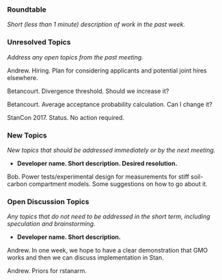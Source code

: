 ### Roundtable
_Short (less than 1 minute) description of work in the past week._

### Unresolved Topics
_Address any open topics from the past meeting._

Andrew. Hiring. Plan for considering applicants and potential joint hires elsewhere.

Betancourt.  Divergence threshold.  Should we increase it?

Betancourt.  Average acceptance probability calculation.  Can I change it?

StanCon 2017. Status. No action required.

### New Topics
_New topics that should be addressed immediately or by the next
meeting._

* __Developer name.  Short description.  Desired resolution.__

Bob.  Power tests/experimental design for measurements for stiff soil-carbon compartment models.  Some suggestions on how to go about it.

### Open Discussion Topics
_Any topics that do not need to be addressed in the short term,
including speculation and brainstorming._

* __Developer name.  Short description.__

Andrew. In one week, we hope to have a clear demonstration that GMO works and then we can discuss implementation in Stan.

Andrew. Priors for rstanarm.